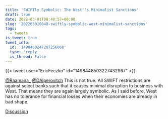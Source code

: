 ```yaml
---
title: 'SWIFTly Symbolic: The West''s Minimalist Sanctions'
draft: true
date: 2022-03-01T08:48:57+00:00
slug: '202203010848-swiftly-symbolic-west-minimalist-sanctions'
tags:
  - tweets
is_tweet: true
tweet_info:
  id: '1498460247207256068'
  type: 'reply'
  is_thread: False
---
```




{{< tweet user="EricFeczko" id="1498448503227432967" >}}

[@Raamana_](https://x.com/Raamana_) [@DAlperovitch](https://x.com/DAlperovitch) This is not true. All SWIFT restrictions are against select banks such that it causes minimal disruption to business with West. That means they are again largely symbolic. As I said before, West has no tolerance for financial losses when their economies are already in bad shape.

[Discussion](https://x.com/sytelus/status/1498460247207256068)
